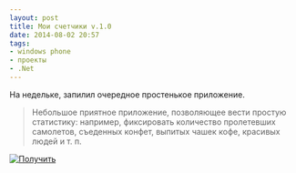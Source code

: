 ```yaml
---
layout: post
title: Мои счетчики v.1.0
date: 2014-08-02 20:57
tags: 
- windows phone
- проекты
- .Net
---
```


На недельке, запилил очередное простенькое приложение.

> Небольшое приятное приложение, позволяющее вести простую статистику: например, фиксировать количество пролетевших самолетов, съеденных конфет, выпитых чашек кофе, красивых людей и т. п.

[![Получить](https://assets.windowsphone.com/be748b72-65fa-4290-9b32-831bdf9ee190/Russian-get-it_InvariantCulture_Default.png)](https://www.microsoft.com/store/apps/9wzdncrdjp21?ocid=badge)
